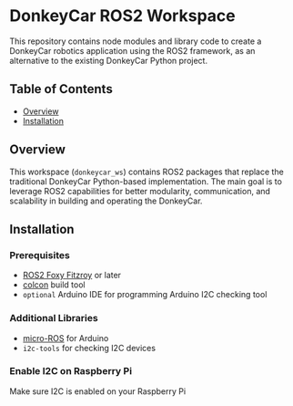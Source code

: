 # DonkeyCar ROS2 Workspace

This repository contains node modules and library code to create a DonkeyCar robotics application using the ROS2 framework, as an alternative to the existing DonkeyCar Python project.

## Table of Contents

- [Overview](#overview)
- [Installation](#installation)
<!---
- [Workspace Setup](#workspace-setup)
- [Building the Workspace](#building-the-workspace)
- [Running the Application](#running-the-application)
- [Nodes Description](#nodes-description)
- [Arduino Setup](#arduino-setup)
- [License](#license)
-->

## Overview

This workspace (`donkeycar_ws`) contains ROS2 packages that replace the traditional DonkeyCar Python-based implementation. The main goal is to leverage ROS2 capabilities for better modularity, communication, and scalability in building and operating the DonkeyCar.

## Installation

### Prerequisites

- [ROS2 Foxy Fitzroy](https://docs.ros.org/en/foxy/Installation.html) or later
- [colcon](https://colcon.readthedocs.io/en/released/user/installation.html) build tool
- `optional` Arduino IDE for programming Arduino I2C checking tool

### Additional Libraries

- [micro-ROS](https://micro.ros.org/) for Arduino
- `i2c-tools` for checking I2C devices

### Enable I2C on Raspberry Pi

Make sure I2C is enabled on your Raspberry Pi
